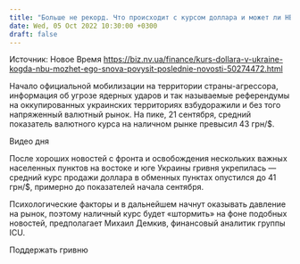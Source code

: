 ```yaml
---
title: "Больше не рекорд. Что происходит с курсом доллара и может ли НБУ снова девальвировать гривню?"
date: Wed, 05 Oct 2022 10:30:00 +0300
draft: false
---
```

Источник: Новое Время https://biz.nv.ua/finance/kurs-dollara-v-ukraine-kogda-nbu-mozhet-ego-snova-povysit-poslednie-novosti-50274472.html




Начало официальной мобилизации на территории страны-агрессора, информация об угрозе ядерных ударов и так называемые референдумы на оккупированных украинских территориях взбудоражили и без того напряженный валютный рынок. На пике, 21 сентября, средний показатель валютного курса на наличном рынке превысил 43 грн/$.

 Видео дня   

 После хороших новостей с фронта и освобождения нескольких важных населенных пунктов на востоке и юге Украины гривня укрепилась — средний курс продажи доллара в обменных пунктах опустился до 41 грн/$, примерно до показателей начала сентября.

 Психологические факторы и в дальнейшем начнут оказывать давление на рынок, поэтому наличный курс будет «штормить» на фоне подобных новостей, предполагает Михаил Демкив, финансовый аналитик группы ICU.



Поддержать гривню

